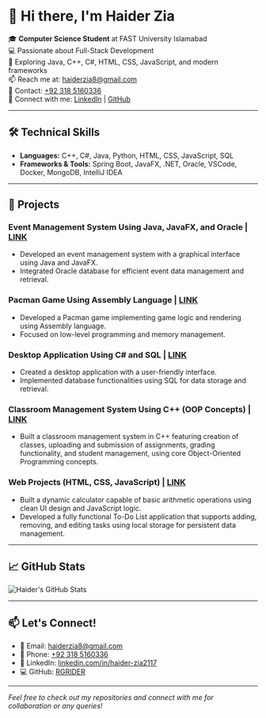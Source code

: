 # 👋 Hi there, I'm Haider Zia

🎓 **Computer Science Student** at FAST University Islamabad  
💻 Passionate about Full-Stack Development  
🚀 Exploring Java, C++, C#, HTML, CSS, JavaScript, and modern frameworks  
📫 Reach me at: [haiderzia8@gmail.com](mailto:haiderzia8@gmail.com)  
📱 Contact: [+92 318 5160336](tel:+923185160336)  
🔗 Connect with me: [LinkedIn](https://www.linkedin.com/in/haider-zia2117) | [GitHub](https://github.com/RGRIDER)

---

## 🛠️ Technical Skills

- **Languages:** C++, C#, Java, Python, HTML, CSS, JavaScript, SQL
- **Frameworks & Tools:** Spring Boot, JavaFX, .NET, Oracle, VSCode, Docker, MongoDB, IntelliJ IDEA

---

## 💼 Projects

### Event Management System Using Java, JavaFX, and Oracle | [LINK](https://github.com/RGRIDER/DB_PROJ)
- Developed an event management system with a graphical interface using Java and JavaFX.
- Integrated Oracle database for efficient event data management and retrieval.

### Pacman Game Using Assembly Language | [LINK](https://github.com/RGRIDER/PACMAN_COAL)
- Developed a Pacman game implementing game logic and rendering using Assembly language.
- Focused on low-level programming and memory management.

### Desktop Application Using C# and SQL | [LINK](https://github.com/RGRIDER/OOP_PROJECT)
- Created a desktop application with a user-friendly interface.
- Implemented database functionalities using SQL for data storage and retrieval.

### Classroom Management System Using C++ (OOP Concepts) | [LINK](https://github.com/RGRIDER/SDA_PROJ)
- Built a classroom management system in C++ featuring creation of classes, uploading and submission of assignments, grading functionality, and student management, using core Object-Oriented Programming concepts.

### Web Projects (HTML, CSS, JavaScript) | [LINK](https://github.com/RGRIDER/HTML_CSS_JAVA-SCRIPT)
- Built a dynamic calculator capable of basic arithmetic operations using clean UI design and JavaScript logic.
- Developed a fully functional To-Do List application that supports adding, removing, and editing tasks using local storage for persistent data management.

---

## 📈 GitHub Stats

![Haider's GitHub Stats](https://github-readme-stats.vercel.app/api?username=RGRIDER&show_icons=true&theme=radical)

---

## 📫 Let's Connect!

- 📧 Email: [haiderzia8@gmail.com](mailto:haiderzia8@gmail.com)
- 📱 Phone: [+92 318 5160336](tel:+923185160336)
- 🔗 LinkedIn: [linkedin.com/in/haider-zia2117](https://www.linkedin.com/in/haider-zia2117)
- 💻 GitHub: [RGRIDER](https://github.com/RGRIDER)


---

*Feel free to check out my repositories and connect with me for collaboration or any queries!*
